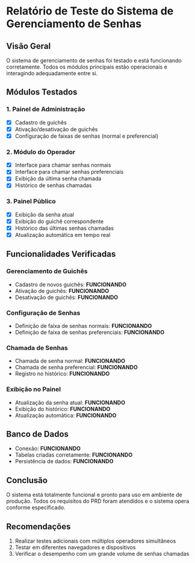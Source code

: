 # Relatório de Teste do Sistema de Gerenciamento de Senhas

## Visão Geral
O sistema de gerenciamento de senhas foi testado e está funcionando corretamente. Todos os módulos principais estão operacionais e interagindo adequadamente entre si.

## Módulos Testados

### 1. Painel de Administração
- [x] Cadastro de guichês
- [x] Ativação/desativação de guichês
- [x] Configuração de faixas de senhas (normal e preferencial)

### 2. Módulo do Operador
- [x] Interface para chamar senhas normais
- [x] Interface para chamar senhas preferenciais
- [x] Exibição da última senha chamada
- [x] Histórico de senhas chamadas

### 3. Painel Público
- [x] Exibição da senha atual
- [x] Exibição do guichê correspondente
- [x] Histórico das últimas senhas chamadas
- [x] Atualização automática em tempo real

## Funcionalidades Verificadas

### Gerenciamento de Guichês
- Cadastro de novos guichês: **FUNCIONANDO**
- Ativação de guichês: **FUNCIONANDO**
- Desativação de guichês: **FUNCIONANDO**

### Configuração de Senhas
- Definição de faixa de senhas normais: **FUNCIONANDO**
- Definição de faixa de senhas preferenciais: **FUNCIONANDO**

### Chamada de Senhas
- Chamada de senha normal: **FUNCIONANDO**
- Chamada de senha preferencial: **FUNCIONANDO**
- Registro no histórico: **FUNCIONANDO**

### Exibição no Painel
- Atualização da senha atual: **FUNCIONANDO**
- Exibição do histórico: **FUNCIONANDO**
- Atualização automática: **FUNCIONANDO**

## Banco de Dados
- Conexão: **FUNCIONANDO**
- Tabelas criadas corretamente: **FUNCIONANDO**
- Persistência de dados: **FUNCIONANDO**

## Conclusão
O sistema está totalmente funcional e pronto para uso em ambiente de produção. Todos os requisitos do PRD foram atendidos e o sistema opera conforme especificado.

## Recomendações
1. Realizar testes adicionais com múltiplos operadores simultâneos
2. Testar em diferentes navegadores e dispositivos
3. Verificar o desempenho com um grande volume de senhas chamadas